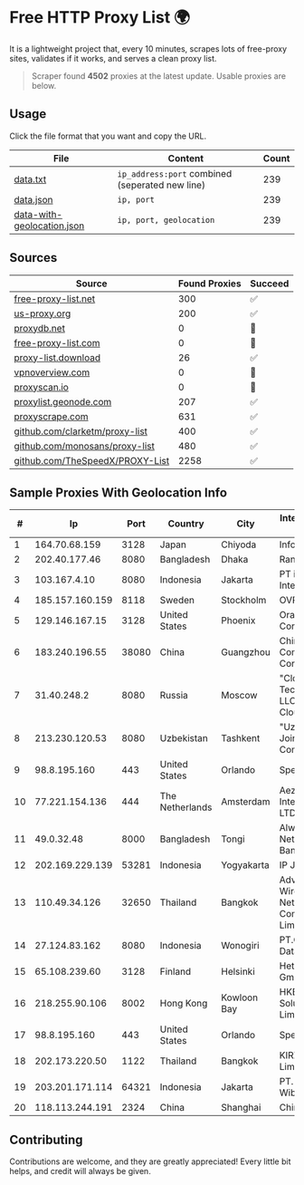 
# Free HTTP Proxy List 🌍

It is a lightweight project that, every 10 minutes, scrapes lots of free-proxy sites, validates if it works, and serves a clean proxy list.


> Scraper found **4502** proxies at the latest update. Usable proxies are below.

## Usage

Click the file format that you want and copy the URL.


|File|Content|Count|
|----|-------|-----|
|[data.txt](https://raw.githubusercontent.com/themiralay/Proxy-List-World/master/data.txt)|`ip_address:port` combined (seperated new line)|239|
|[data.json](https://raw.githubusercontent.com/themiralay/Proxy-List-World/master/data.json)|`ip, port`|239|
|[data-with-geolocation.json](https://raw.githubusercontent.com/themiralay/Proxy-List-World/master/data-with-geolocation.json)|`ip, port, geolocation`|239|

## Sources

|Source|Found Proxies|Succeed|
|------|-------------|-------|
|[free-proxy-list.net](https://free-proxy-list.net)|300|✅|
|[us-proxy.org](https://www.us-proxy.org)|200|✅|
|[proxydb.net](http://proxydb.net)|0|🚫|
|[free-proxy-list.com](https://free-proxy-list.com/?page=&port=&type%5B%5D=http&type%5B%5D=https&up_time=0&search=Search)|0|🚫|
|[proxy-list.download](https://www.proxy-list.download/HTTP)|26|✅|
|[vpnoverview.com](https://vpnoverview.com/privacy/anonymous-browsing/free-proxy-servers)|0|🚫|
|[proxyscan.io](https://www.proxyscan.io)|0|🚫|
|[proxylist.geonode.com](https://proxylist.geonode.com/api/proxy-list?limit=300&page=1&sort_by=lastChecked&sort_type=desc&protocols=http,https)|207|✅|
|[proxyscrape.com](https://api.proxyscrape.com/v2/?request=displayproxies&protocol=http&timeout=10000&country=all&ssl=all&anonymity=all)|631|✅|
|[github.com/clarketm/proxy-list](https://raw.githubusercontent.com/clarketm/proxy-list/master/proxy-list-raw.txt)|400|✅|
|[github.com/monosans/proxy-list](https://raw.githubusercontent.com/monosans/proxy-list/main/proxies/http.txt)|480|✅|
|[github.com/TheSpeedX/PROXY-List](https://raw.githubusercontent.com/TheSpeedX/PROXY-List/master/http.txt)|2258|✅|


## Sample Proxies With Geolocation Info

|#|Ip|Port|Country|City|Internet Service Provider|
|-|--|----|-------|----|-------------------------|
|1|164.70.68.159|3128|Japan|Chiyoda|InfoSphere|
|2|202.40.177.46|8080|Bangladesh|Dhaka|Ranks ITT|
|3|103.167.4.10|8080|Indonesia|Jakarta|PT iForte Global Internet|
|4|185.157.160.159|8118|Sweden|Stockholm|OVPN|
|5|129.146.167.15|3128|United States|Phoenix|Oracle Corporation|
|6|183.240.196.55|38080|China|Guangzhou|China Mobile Communications Corporation|
|7|31.40.248.2|8080|Russia|Moscow|"Cloud Technologies" LLC trading as Cloud.ru|
|8|213.230.120.53|8080|Uzbekistan|Tashkent|"Uzbektelekom" Joint Stock Company|
|9|98.8.195.160|443|United States|Orlando|Spectrum|
|10|77.221.154.136|444|The Netherlands|Amsterdam|Aeza International LTD|
|11|49.0.32.48|8000|Bangladesh|Tongi|Always On Network Bangladesh Ltd.|
|12|202.169.229.139|53281|Indonesia|Yogyakarta|IP JMN Soho|
|13|110.49.34.126|32650|Thailand|Bangkok|Advanced Wireless Network Company Limited|
|14|27.124.83.162|8080|Indonesia|Wonogiri|PT.Global Media Data Prima|
|15|65.108.239.60|3128|Finland|Helsinki|Hetzner Online GmbH|
|16|218.255.90.106|8002|Hong Kong|Kowloon Bay|HKBN Enterprise Solutions HK Limited|
|17|98.8.195.160|443|United States|Orlando|Spectrum|
|18|202.173.220.50|1122|Thailand|Bangkok|KIRZ Company Limited|
|19|203.201.171.114|64321|Indonesia|Jakarta|PT. Dutakom Wibawa Putra|
|20|118.113.244.191|2324|China|Shanghai|Chinanet|



## Contributing

Contributions are welcome, and they are greatly appreciated! Every
little bit helps, and credit will always be given.

